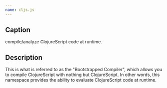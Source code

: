 ```yaml
---
name: cljs.js
---
```


## Caption
compile/analyze ClojureScript code at runtime.


## Description

This is what is referred to as the "Bootstrapped Compiler", which allows
you to compile ClojureScript with nothing but ClojureScript.  In other
words, this namespace provides the ability to evaluate ClojureScript
code at runtime.
